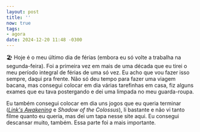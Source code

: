 ```yaml
---
layout: post
title: ''
now: true
tags:
- agora
date: 2024-12-20 11:48 -0300
---
```

🏖️ Hoje é o meu último dia de férias (embora eu só volte a trabalha na segunda-feira). Foi a primeira vez em mais de uma década que eu tirei o meu período integral de férias de uma só vez. Eu acho que vou fazer isso sempre, daqui pra frente. Não só deu tempo para fazer uma viagem bacana, mas consegui colocar em dia várias tarefinhas em casa, fiz alguns exames que eu tava postergando e dei uma limpada no meu guarda-roupa.

Eu também consegui colocar em dia uns jogos que eu queria terminar (_[Link's Awakening](2024-12-17-a-sequência-de-trocas-de-link-s-awakening.md)_ e _Shadow of the Colossus_), li bastante e não vi tanto filme quanto eu queria, mas dei um tapa nesse site aqui. Eu consegui descansar muito, também. Essa parte foi a mais importante.
